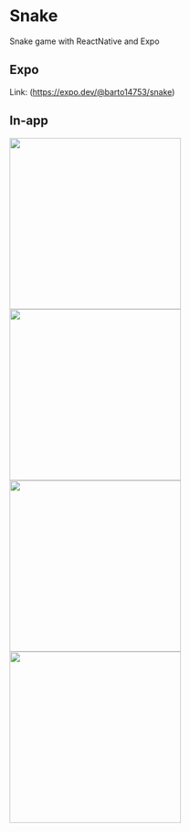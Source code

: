 # Snake
Snake game with ReactNative and Expo

## Expo
Link: (https://expo.dev/@barto14753/snake)

## In-app
<img src="https://user-images.githubusercontent.com/56938330/130450477-bd55c919-6833-48b2-9e93-efee86bcbadc.PNG" width=300>
<img src="https://user-images.githubusercontent.com/56938330/130450487-51e0348e-0005-4c84-baae-acc7393da1e8.PNG" width=300>
<img src="https://user-images.githubusercontent.com/56938330/130450500-aba0cd34-5507-49f3-b51b-9261bba94de1.PNG" width=300>
<img src="https://user-images.githubusercontent.com/56938330/130450502-3d0c6ba7-75e6-4eb9-942e-f143d8ff52cb.PNG" width=300>





